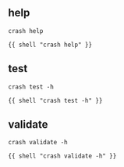 ## help
`crash help`
```
{{ shell "crash help" }}
```

## test
`crash test -h`
```
{{ shell "crash test -h" }}
```

## validate
`crash validate -h`
```
{{ shell "crash validate -h" }}
```
